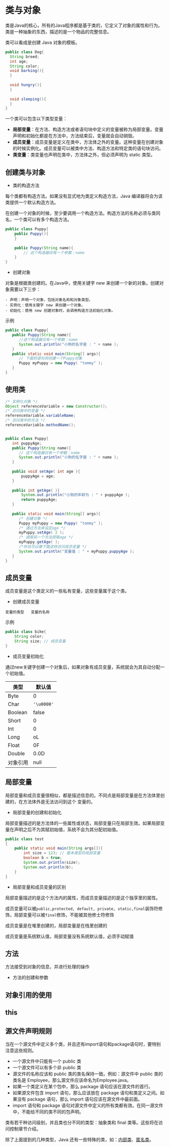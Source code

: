 

# 类与对象

类是Java的核心，所有的Java程序都是基于类的，它定义了对象的属性和行为。类是一种抽象的东西，描述的是一个物品的完整信息。

类可以看成是创建 Java 对象的模板。

```java
public class Dog{
  String breed;
  int age;
  String color;
  void barking(){
  }
 
  void hungry(){
  }
 
  void sleeping(){
  }
}
```

一个类可以包含以下类型变量：

- **局部变量**：在方法、构造方法或者语句块中定义的变量被称为局部变量。变量声明和初始化都是在方法中，方法结束后，变量就会自动销毁。
- **成员变量**：成员变量是定义在类中，方法体之外的变量。这种变量在创建对象的时候实例化。成员变量可以被类中方法、构造方法和特定类的语句块访问。
- **类变量**：类变量也声明在类中，方法体之外，但必须声明为 static 类型。

## 创建类与对象

- 类的构造方法

每个类都有构造方法。如果没有显式地为类定义构造方法，Java 编译器将会为该类提供一个默认构造方法。

在创建一个对象的时候，至少要调用一个构造方法。构造方法的名称必须与类同名，一个类可以有多个构造方法。

```java
public class Puppy{
    public Puppy(){
    }
 
    public Puppy(String name){
        // 这个构造器仅有一个参数：name
    }
}
```

- 创建对象

对象是根据类创建的。在Java中，使用关键字 new 来创建一个新的对象。创建对象需要以下三步：
```
- 声明：声明一个对象，包括对象名称和对象类型。
- 实例化：使用关键字 new 来创建一个对象。
- 初始化：使用 new 创建对象时，会调用构造方法初始化对象。
```
示例
```java
public class Puppy{
   public Puppy(String name){
      //这个构造器仅有一个参数：name
      System.out.println("小狗的名字是 : " + name ); 
   }
   public static void main(String[] args){
      // 下面的语句将创建一个Puppy对象
      Puppy myPuppy = new Puppy( "tommy" );
   }
}
```

## 使用类

```java
/* 实例化对象 */
Object referenceVariable = new Constructor();
/* 访问类中的变量 */
referenceVariable.variableName;
/* 访问类中的方法 */
referenceVariable.methodName();


public class Puppy{
   int puppyAge;
   public Puppy(String name){
      // 这个构造器仅有一个参数：name
      System.out.println("小狗的名字是 : " + name ); 
   }
 
   public void setAge( int age ){
       puppyAge = age;
   }
 
   public int getAge( ){
       System.out.println("小狗的年龄为 : " + puppyAge ); 
       return puppyAge;
   }
 
   public static void main(String[] args){
      /* 创建对象 */
      Puppy myPuppy = new Puppy( "tommy" );
      /* 通过方法来设定age */
      myPuppy.setAge( 2 );
      /* 调用另一个方法获取age */
      myPuppy.getAge( );
      /*你也可以像下面这样访问成员变量 */
      System.out.println("变量值 : " + myPuppy.puppyAge ); 
   }
}
```

## 成员变量

成员变量是这个类定义的一些私有变量，这些变量属于这个类。

- 创建成员变量

```
变量的类型	变量的名称
```

示例

```java
public class bike{
    String color;
    String size; // 成员变量
}
```



- 成员变量初始化

通过new关键字创建一个对象后，如果对象有成员变量，系统就会为其自动分配一个初始值。

| 类型     | 默认值     |
| -------- | ---------- |
| Byte     | 0          |
| Char     | `'\u0000'` |
| Boolean  | false      |
| Short    | 0          |
| Int      | 0          |
| Long     | oL         |
| Float    | 0F         |
| Double   | 0.0D       |
| 对象引用 | null       |

## 局部变量

局部变量和成员变量很相似，都是描述信息的。不同点是局部变量是在方法体里创建的，在方法体外是无法访问到这个 变量的。

- 局部变量的创建和初始化

局部变量描述的是方法体的一些属性或状态，局部变量只在局部生效。如果局部变量在声明之后不为其赋初始值，系统不会为其分配初始值。

```java
public class test
{
    public static void main(String args[]){
        int size = 123; // 基本类型的局部变量
        boolean b = true;
        System.out.println(size);
        System.out.println(b);
    }
}
```

- 局部变量和成员变量的区别

局部变量描述的是这个方法内的属性，而成员变量描述的是这个独享里的属性。

成员变量可以被`public,protected, default, private, static,final`装饰符修饰，局部变量可以被`final`修饰，不能被其他修士符修饰

成员变量是在堆里创建的，局部变量是在栈里创建的

成员变量是系统默认值，局部变量没有系统默认值，必须手动赋值

## 方法

方法接受到对象的信息，并进行处理的操作

- 方法的创建和参数





## 对象引用的使用



## this





## 源文件声明规则

当在一个源文件中定义多个类，并且还有import语句和package语句时，要特别注意这些规则。

- 一个源文件中只能有一个 public 类
- 一个源文件可以有多个非 public 类
- 源文件的名称应该和 public 类的类名保持一致。例如：源文件中 public 类的类名是 Employee，那么源文件应该命名为Employee.java。
- 如果一个类定义在某个包中，那么 package 语句应该在源文件的首行。
- 如果源文件包含 import 语句，那么应该放在 package 语句和类定义之间。如果没有 package 语句，那么 import 语句应该在源文件中最前面。
- import 语句和 package 语句对源文件中定义的所有类都有效。在同一源文件中，不能给不同的类不同的包声明。

类有若干种访问级别，并且类也分不同的类型：抽象类和 final 类等。这些将在访问控制章节介绍。

除了上面提到的几种类型，Java 还有一些特殊的类，如：[内部类](https://www.runoob.com/java/java-inner-class.html)、[匿名类](https://www.runoob.com/java/java-anonymous-class.html)。

